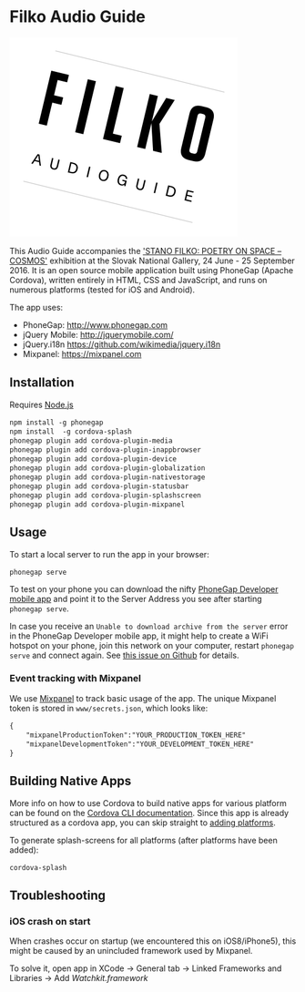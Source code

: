 Filko Audio Guide
=================

![image](filko.png)

This Audio Guide accompanies the ['STANO FILKO: POETRY ON SPACE – COSMOS'](http://www.sng.sk/en/exhibitions/729_stano-filko-poetry-on-space-cosmos) exhibition at the Slovak National Gallery, 24 June - 25 September 2016.
It is an open source mobile application built using PhoneGap (Apache Cordova), written entirely in HTML, CSS and JavaScript, and runs on numerous platforms (tested for iOS and Android).

The app uses:

* PhoneGap: http://www.phonegap.com
* jQuery Mobile: http://jquerymobile.com/
* jQuery.i18n https://github.com/wikimedia/jquery.i18n
* Mixpanel: https://mixpanel.com

## Installation

Requires [Node.js](https://nodejs.org/)

```
npm install -g phonegap
npm install  -g cordova-splash
phonegap plugin add cordova-plugin-media
phonegap plugin add cordova-plugin-inappbrowser
phonegap plugin add cordova-plugin-device
phonegap plugin add cordova-plugin-globalization
phonegap plugin add cordova-plugin-nativestorage
phonegap plugin add cordova-plugin-statusbar
phonegap plugin add cordova-plugin-splashscreen
phonegap plugin add cordova-plugin-mixpanel
```

## Usage

To start a local server to run the app in your browser:

```
phonegap serve
```

To test on your phone you can download the nifty [PhoneGap Developer mobile app](http://docs.phonegap.com/getting-started/2-install-mobile-app/) and point it to the Server Address you see after starting `phonegap serve`.

In case you receive an `Unable to download archive from the server` error in the PhoneGap Developer mobile app, it might help to create a WiFi hotspot on your phone, join this network on your computer, restart `phonegap serve` and connect again. See [this issue on Github](https://github.com/phonegap/phonegap-app-desktop/issues/360#issuecomment-103969087) for details.

### Event tracking with Mixpanel

We use [Mixpanel](https://mixpanel.com) to track basic usage of the app. The unique Mixpanel token is stored in `www/secrets.json`, which looks like:
```
{
    "mixpanelProductionToken":"YOUR_PRODUCTION_TOKEN_HERE"
    "mixpanelDevelopmentToken":"YOUR_DEVELOPMENT_TOKEN_HERE"
}
```

## Building Native Apps

More info on how to use Cordova to build native apps for various platform can be found on the [Cordova CLI documentation](https://cordova.apache.org/docs/en/latest/guide/cli). Since this app is already structured as a cordova app, you can skip straight to [adding platforms](https://cordova.apache.org/docs/en/latest/guide/cli/#add-platforms).

To generate splash-screens for all platforms (after platforms have been added):

```
cordova-splash
```

## Troubleshooting

### iOS crash on start

When crashes occur on startup (we encountered this on iOS8/iPhone5), this might be caused by an unincluded framework used by Mixpanel.

To solve it, open app in XCode -> General tab -> Linked Frameworks and Libraries -> Add *Watchkit.framework*
